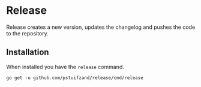 # Release

Release creates a new version, updates the changelog and pushes the code to the repository.

## Installation

When installed you have the `release` command.

```shell script
go get -u github.com/pstuifzand/release/cmd/release
```
